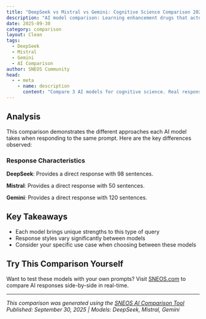 ```yaml
---
title: "DeepSeek vs Mistral vs Gemini: Cognitive Science Comparison 2025"
description: "AI model comparison: Learning enhancement drugs that actually work - nootropics research..."
date: 2025-09-30
category: comparison
layout: Clean
tags:
  - DeepSeek
  - Mistral
  - Gemini
  - AI Comparison
author: SNEOS Community
head:
  - - meta
    - name: description
      content: "Compare 3 AI models for cognitive science. Real responses from DeepSeek, Mistral, Gemini with detailed analysis."
---
```


<ChatComparison
  title="DeepSeek vs Mistral vs Gemini: Cognitive Science Comparison 2025"
  prompt="Learning enhancement drugs that actually work - nootropics research"
  :responses='{
    "DeepSeek": "Of course. This is a fascinating and rapidly evolving field. Let\u0027s break down the research on learning enhancement drugs and nootropics, separating what has solid evidence from what is speculative, and emphasizing safety.\n\n### First, A Critical Definition and Warning\n\n**Nootropic** is a broad term for any substance that can improve cognitive function, particularly executive functions, memory, creativity, or motivation.\n\n*   **The \u0022Ideal\u0022 Nootropic:** The original definition, coined by Dr. Corneliu E. Giurgea, was for a substance that enhances learning and memory, protects the brain, and is extremely safe with no side effects. Very few substances truly meet this high bar.\n*   **The Reality:** The market is flooded with substances of varying efficacy and safety, from well-researched prescription drugs to herbal supplements with minimal evidence.\n\n**Crucial Safety Note:** Always consult with a doctor before starting any new supplement or drug, especially if you have pre-existing health conditions or are taking other medications. Self-experimentation can be dangerous.\n\n---\n\n### Category 1: Well-Researched, Prescription-Only (The \u0022Classic\u0022 Smart Drugs)\n\nThese are pharmaceutical drugs with robust evidence for their primary use, but they are often used \u0022off-label\u0022 for cognitive enhancement.\n\n#### 1. **Modafinil (Provigil) \u0026 Armodafinil (Nuvigil)**\n*   **What it is:** A wakefulness-promoting agent prescribed for narcolepsy and shift work sleep disorder.\n*   **How it works:** Its exact mechanism is complex, but it influences dopamine, histamine, orexin, and other neurotransmitter systems to promote alertness without the jitteriness of traditional stimulants.\n*   **Evidence for Enhancement:**\n    *   **Strong for Sleep-Deprived Individuals:** Its effects are most pronounced when you are tired. It can almost completely reverse the cognitive deficits caused by sleep deprivation, keeping you awake, focused, and alert for long periods.\n    *   **Moderate for Rested Individuals:** In well-rested people, studies show more mixed but generally positive results, particularly for **executive functions, planning, and complex task performance**. It may not significantly boost raw intelligence or memory recall.\n*   **Risks/Side Effects:** Headache, nausea, insomnia, potential for dependence. It can interact with hormonal birth control. **It is a prescription drug for a reason.**\n\n#### 2. **Methylphenidate (Ritalin, Concerta) \u0026 Amphetamines (Adderall, Vyvanse)**\n*   **What they are:** First-line stimulant treatments for Attention-Deficit/Hyperactivity Disorder (ADHD).\n*   **How they work:** They primarily increase the availability of dopamine and norepinephrine in the brain, which is crucial for attention, motivation, and executive function.\n*   **Evidence for Enhancement (in non-ADHD individuals):**\n    *   **Mixed and Context-Dependent.** They reliably improve **focus, motivation, and the ability to work on repetitive or boring tasks** for extended periods. This can *feel* like enhanced learning.\n    *   **The Caveat:** They do not necessarily make you \u0022smarter.\u0022 They can sometimes enhance focus at the cost of **cognitive flexibility** (the ability to switch between concepts). They can also lead to overconfidence. The evidence for genuine memory formation enhancement is weaker than for attention.\n*   **Risks/Side Effects:** High potential for abuse and addiction, anxiety, irritability, insomnia, increased heart rate and blood pressure. **These are controlled substances with significant risks.**\n\n---\n\n### Category 2: Over-the-Counter \u0026 Dietary Supplements (The \u0022Softer\u0022 Nootropics)\n\nThese are more readily available but often have less dramatic effects and more variable evidence.\n\n#### 1. **Caffeine \u002B L-Theanine**\n*   **What it is:** The world\u0027s most popular stimulant (caffeine) combined with an amino acid found in green tea (L-Theanine).\n*   **How it works:** Caffeine blocks adenosine receptors, reducing tiredness. L-Theanine promotes relaxation and alpha brain waves.\n*   **Evidence for Enhancement:**\n    *   **Extremely Strong Synergy.** This is one of the most reliable and well-documented nootropic stacks. Caffeine alone improves alertness but can cause jitters and anxiety. L-Theanine smooths out these negative effects, leading to a state of **\u0022calm focus.\u0022** Studies show the combination improves performance on attention-switching tasks and reduces the typical caffeine crash.\n*   **Risks/Side Effects:** Minimal at standard doses (e.g., 100mg caffeine \u002B 200mg L-Theanine). High caffeine doses can still cause insomnia and anxiety.\n\n#### 2. **Creatine Monohydrate**\n*   **What it is:** A compound used for energy production in cells, popular for athletic performance.\n*   **How it works:** It helps recycle ATP, the primary energy currency of the cell. The brain is a highly energy-intensive organ.\n*   **Evidence for Enhancement:**\n    *   **Strong for specific groups.** Studies consistently show that creatine supplementation can improve **short-term memory and reasoning** in vegetarians, the elderly, and those under sleep deprivation. These groups may have lower baseline creatine levels.\n    *   **Weaker for omnivores:** The effects are less pronounced in young, healthy adults who eat meat, as their levels are already optimal.\n*   **Risks/Side Effects:** Very safe. Can cause minor water weight gain and some bloating.\n\n#### 3. **Lion\u0027s Mane Mushroom**\n*   **What it is:** A medicinal mushroom.\n*   **How it works:** Preclinical studies suggest it may stimulate the synthesis of Nerve Growth Factor (NGF), which is crucial for the health and growth of neurons.\n*   **Evidence for Enhancement:**\n    *   **Promising but Preliminary.** Animal studies show impressive results for memory and nerve regeneration. A few small human trials in older adults with mild cognitive impairment have shown improvements in cognitive function. **Robust, large-scale human trials in healthy young adults are lacking.**\n*   **Risks/Side Effects:** Generally considered safe, but quality of supplements can vary widely.\n\n#### 4. **Choline Sources (Alpha-GPC, Citicoline)**\n*   **What it is:** Choline is a precursor to acetylcholine, a key neurotransmitter for learning, memory, and muscle control.\n*   **How it works:** Supplementing is thought to increase the availability of acetylcholine.\n*   **Evidence for Enhancement:**\n    *   **Context-Dependent.** There is good evidence for its use in age-related cognitive decline. For healthy young adults, the evidence is less clear. It may be most effective when \u0022stacked\u0022 with other nootropics that heavily utilize acetylcholine (like racetams), potentially preventing \u0022choline depletion\u0022 which can cause brain fog.\n*   **Risks/Side Effects:** Can cause depression in some individuals at high doses. May have blood-thinning effects.\n\n---\n\n### Category 3: Foundational \u0022Nootropics\u0022 (The Non-Negotiables)\n\nThese are not pills, but they have the most profound and proven impact on cognitive function.\n\n1.  **Sleep:** Sleep, particularly deep sleep and REM sleep, is when your brain consolidates memories, clears metabolic waste, and resets. **No drug can match the cognitive enhancement of consistent, high-quality sleep.**\n2.  **Exercise:** Regular aerobic exercise boosts blood flow to the brain, promotes the release of BDNF (Brain-Derived Neurotrophic Factor, \u0022Miracle-Gro\u0022 for the brain), and improves mood and focus.\n3.  **Diet \u0026 Nutrition:** A balanced diet rich in omega-3s, antioxidants, and B vitamins provides the raw materials your brain needs to function. Avoid the cognitive crash from high-sugar meals.\n4.  **Mindfulness \u0026 Meditation:** Proven to increase gray matter density, improve focus, and reduce the \u0022brain noise\u0022 that impairs learning.\n\n### The Verdict: What Actually Works?\n\n| Substance | Best Evidence For | Prescription Required? | Verdict |\n| :--- | :--- | :--- | :--- |\n| **Modafinil** | Alertness \u0026 focus during sleep deprivation | Yes | Very effective, but requires a prescription and has risks. |\n| **Caffeine \u002B L-Theanine** | Reliable \u0022calm focus\u0022 | No | The most effective and safest OTC stack for most people. |\n| **Creatine** | Memory in vegetarians/elderly | No | Highly effective for specific groups, safe and cheap. |\n| **ADHD Stimulants** | Focus \u0026 motivation (in ADHD) | Yes | Effective for focus but high risk of abuse and side effects. |\n| **Lion\u0027s Mane** | Memory (preliminary evidence) | No | Promising, but more human research is needed. |\n\n**Final Recommendation:**\n\nBefore exploring any substance, **maximize the foundational elements: sleep, exercise, diet, and stress management.** Their effects are powerful, sustainable, and side-effect-free.\n\nIf you are considering supplementation, **Caffeine \u002B L-Theanine** is the best-evidenced and safest starting point. For anything beyond that, especially prescription drugs, a conversation with a medical professional is essential to understand the real risks and benefits for you as an individual. The quest for a \u0022limitless\u0022 pill continues, but the most reliable enhancements come from a healthy lifestyle.",
    "Mistral": "Nootropics, often referred to as \u0022smart drugs\u0022 or cognitive enhancers, are substances that may improve cognitive functions such as memory, creativity, motivation, and overall mental performance. While the effectiveness of nootropics can vary widely and research is ongoing, some compounds have shown promising results in scientific studies. Here are a few that have garnered attention:\n\n### 1. **Caffeine**\n- **Mechanism**: Blocks adenosine receptors, which can reduce feelings of fatigue and increase alertness.\n- **Effects**: Enhances focus, alertness, and short-term memory.\n- **Research**: Extensively studied and widely accepted as a cognitive enhancer.\n\n### 2. **L-Theanine**\n- **Mechanism**: Increases alpha brain waves, which are associated with a state of relaxed alertness.\n- **Effects**: Promotes relaxation without drowsiness, and when combined with caffeine, can enhance cognitive performance.\n- **Research**: Studies suggest it can improve attention and working memory.\n\n### 3. **Modafinil**\n- **Mechanism**: Increases levels of dopamine, norepinephrine, and histamine in the brain.\n- **Effects**: Enhances wakefulness, alertness, and cognitive function.\n- **Research**: Shown to improve cognitive performance in sleep-deprived individuals and those with narcolepsy.\n\n### 4. **Racetams (e.g., Piracetam, Aniracetam)**\n- **Mechanism**: Modulates neurotransmitter systems, including acetylcholine and glutamate.\n- **Effects**: May improve memory, learning, and overall cognitive function.\n- **Research**: Mixed results; some studies suggest benefits, while others are inconclusive.\n\n### 5. **Bacopa Monnieri**\n- **Mechanism**: Enhances neurotransmitter function and reduces oxidative stress.\n- **Effects**: Improves memory, attention, and cognitive processing.\n- **Research**: Several studies support its cognitive-enhancing properties, particularly in older adults.\n\n### 6. **Ginkgo Biloba**\n- **Mechanism**: Increases blood flow to the brain and has antioxidant properties.\n- **Effects**: May improve memory, attention, and cognitive speed.\n- **Research**: Results are mixed; some studies show benefits, while others do not.\n\n### 7. **Creatine**\n- **Mechanism**: Supports energy production in the brain.\n- **Effects**: Enhances short-term memory and reasoning.\n- **Research**: Some studies suggest cognitive benefits, particularly in tasks requiring high mental demand.\n\n### 8. **Rhodiola Rosea**\n- **Mechanism**: Modulates neurotransmitter levels and reduces stress.\n- **Effects**: Improves mental performance, reduces fatigue, and enhances mood.\n- **Research**: Studies suggest it can improve cognitive function and reduce mental fatigue.\n\n### 9. **Nicotine**\n- **Mechanism**: Stimulates nicotinic acetylcholine receptors.\n- **Effects**: Enhances attention, working memory, and cognitive speed.\n- **Research**: Shown to improve cognitive performance, but long-term use is associated with significant health risks.\n\n### 10. **Omega-3 Fatty Acids**\n- **Mechanism**: Supports brain health and reduces inflammation.\n- **Effects**: May improve cognitive function, particularly in older adults.\n- **Research**: Some studies suggest cognitive benefits, but results are not conclusive.\n\n### Considerations\n- **Safety**: Always consult a healthcare provider before starting any new supplement, especially if you have underlying health conditions or are taking other medications.\n- **Dosage**: Follow recommended dosages to avoid adverse effects.\n- **Quality**: Choose high-quality, reputable brands to ensure purity and efficacy.\n- **Individual Variability**: Effects can vary widely among individuals, so what works for one person may not work for another.\n\n### Conclusion\nWhile some nootropics show promise in enhancing cognitive function, the field is still evolving, and more research is needed to fully understand their mechanisms and long-term effects. Always approach nootropics with caution and consider the potential risks and benefits.",
    "Gemini": "Okay, let\u0027s dive into the world of learning enhancement drugs, often called nootropics. It\u0027s a complex area with a mix of promising research, anecdotal evidence, and plenty of marketing hype.  I\u0027ll focus on substances with some degree of scientific backing, while also acknowledging the limitations and the importance of individual variability.\n\n**Important Disclaimers:**\n\n*   **This is for informational purposes only and does not constitute medical advice.**  Always consult with a qualified healthcare professional before taking any new drug or supplement, especially if you have pre-existing medical conditions or are taking other medications.\n*   **The effectiveness of nootropics can vary significantly from person to person.**  Factors like genetics, lifestyle, diet, and the specific cognitive task being targeted all play a role.\n*   **\u0022Actually work\u0022 is subjective.**  What constitutes a significant cognitive enhancement is different for everyone.  I\u0027ll try to be specific about the types of cognitive functions each substance is thought to affect.\n*   **Regulation of supplements varies widely.**  Quality control can be a concern, so choose reputable brands.\n*   **Potential side effects exist for all substances.**  I\u0027ll mention some common ones, but a full discussion requires consulting medical literature and a doctor.\n*   **Long-term effects of many nootropics are not fully understood.**\n\n**Categories of Nootropics with Research Support:**\n\nI\u0027ll break this down into categories based on the mechanisms of action or the types of substances:\n\n1.  **Choline Precursors:**\n\n    *   **What they are:** Choline is an essential nutrient that the body uses to produce acetylcholine, a neurotransmitter crucial for memory, learning, and muscle control. Supplementing with choline precursors can potentially increase acetylcholine levels in the brain.\n    *   **Examples:**\n        *   **Alpha-GPC (Alpha-Glycerylphosphorylcholine):** Considered one of the more effective choline sources for increasing brain acetylcholine. It crosses the blood-brain barrier more readily than some other forms.\n        *   **CDP-Choline (Citicoline):**  Also shown to increase acetylcholine and may have neuroprotective properties.\n        *   **Choline Bitartrate:** A less expensive but potentially less bioavailable form.\n    *   **Evidence:** Some studies suggest improvements in memory, focus, and cognitive function, particularly in older adults or those with age-related cognitive decline.  Studies have shown potential benefits in stroke recovery.\n    *   **Potential Side Effects:**  Fishy body odor (common with Alpha-GPC), nausea, gastrointestinal distress, headache.\n    *   **Mechanism:** Increased acetylcholine synthesis.\n\n2.  **Racetams:**\n\n    *   **What they are:** A class of synthetic compounds that share a pyrrolidone ring structure.  They are believed to influence various neurotransmitter systems and improve neuronal plasticity.\n    *   **Examples:**\n        *   **Piracetam:** The original racetam, developed in the 1960s.  Its mechanism of action is not fully understood, but it is thought to modulate glutamate receptors and enhance neuronal membrane fluidity.\n        *   **Aniracetam:**  More potent than piracetam and may have anxiolytic (anti-anxiety) effects.  It is believed to influence AMPA receptors.\n        *   **Oxiracetam:**  Reported to have more stimulating effects than piracetam and may improve logical thinking and memory.\n        *   **Pramiracetam:**  Highly potent and may enhance memory and focus.\n        *   **Phenylpiracetam:**  A derivative of piracetam with a phenyl group added, which is claimed to improve its absorption and stimulating effects.\n    *   **Evidence:** Research on racetams is mixed. Some studies suggest improvements in memory, learning, and cognitive function, particularly in individuals with cognitive impairment. However, results in healthy individuals are often less consistent.\n    *   **Potential Side Effects:** Headache, anxiety, insomnia, gastrointestinal distress.  Phenylpiracetam may lead to tolerance with regular use.\n    *   **Mechanism:**  Modulation of neurotransmitter receptors (glutamate, acetylcholine), increased neuronal plasticity, and improved cerebral blood flow. *Note:* The exact mechanisms of action vary for each racetam.\n\n3.  **Stimulants:**\n\n    *   **What they are:** Substances that increase alertness, focus, and energy levels by stimulating the central nervous system.\n    *   **Examples:**\n        *   **Caffeine:** A widely used stimulant found in coffee, tea, and energy drinks.  It blocks adenosine receptors, reducing drowsiness and increasing alertness.\n        *   **L-Theanine (often paired with Caffeine):** An amino acid found in tea.  It is thought to promote relaxation without drowsiness and may synergize with caffeine to improve focus and reduce anxiety.\n        *   **Modafinil (Provigil):** A prescription drug used to treat narcolepsy and other sleep disorders.  It promotes wakefulness and enhances cognitive function.  *Note: Modafinil requires a prescription and is not legally available over-the-counter in most countries.*\n        *   **Methylphenidate (Ritalin, Concerta):** A prescription drug used to treat ADHD. It increases dopamine and norepinephrine levels in the brain. *Note: Methylphenidate requires a prescription and is not legally available over-the-counter in most countries.*\n        *   **Amphetamine (Adderall, Vyvanse):** A prescription drug used to treat ADHD. It increases dopamine and norepinephrine levels in the brain. *Note: Amphetamine requires a prescription and is not legally available over-the-counter in most countries.*\n    *   **Evidence:**\n        *   **Caffeine:** Well-established to improve alertness, focus, and cognitive performance, particularly on tasks requiring sustained attention.\n        *   **L-Theanine:**  Studies suggest that L-theanine, especially when combined with caffeine, can improve attention, focus, and cognitive performance while reducing anxiety.\n        *   **Modafinil:**  Demonstrated to improve wakefulness, attention, memory, and executive function in both sleep-deprived individuals and healthy individuals.\n        *   **Methylphenidate and Amphetamine:** Proven to improve attention, focus, and impulse control in individuals with ADHD.  However, the cognitive benefits in healthy individuals are more controversial, and there is a risk of abuse and dependence.\n    *   **Potential Side Effects:**\n        *   **Caffeine:** Anxiety, insomnia, jitteriness, increased heart rate, digestive issues, dependence.\n        *   **L-Theanine:** Generally well-tolerated, but may cause mild headache or drowsiness in some individuals.\n        *   **Modafinil:** Headache, nausea, anxiety, insomnia, decreased appetite.  Rarely, serious skin reactions.\n        *   **Methylphenidate and Amphetamine:** Anxiety, insomnia, decreased appetite, increased heart rate and blood pressure, irritability, psychosis (rare), dependence.\n    *   **Mechanism:**\n        *   **Caffeine:** Adenosine receptor antagonism.\n        *   **L-Theanine:**  Increases alpha brain waves, promotes relaxation, and may modulate neurotransmitter levels.\n        *   **Modafinil:**  Increases dopamine, norepinephrine, and histamine levels in the brain.\n        *   **Methylphenidate and Amphetamine:** Increases dopamine and norepinephrine levels in the brain by blocking reuptake and/or stimulating release.\n\n4.  **Adaptogens:**\n\n    *   **What they are:**  Herbal substances that are believed to help the body adapt to stress and improve overall resilience.\n    *   **Examples:**\n        *   **Rhodiola Rosea:**  An herb that is thought to reduce fatigue, improve mental performance, and alleviate symptoms of stress and anxiety.\n        *   **Ashwagandha:**  An herb used in Ayurvedic medicine that is believed to reduce stress, improve cognitive function, and promote sleep.\n        *   **Ginseng (Panax Ginseng):**  An herb that is thought to improve cognitive function, memory, and energy levels.\n    *   **Evidence:** Some studies suggest that adaptogens can improve cognitive function, reduce fatigue, and enhance resilience to stress. However, more research is needed to confirm these findings.\n    *   **Potential Side Effects:** Generally well-tolerated, but may cause mild gastrointestinal distress, headache, or insomnia in some individuals.\n    *   **Mechanism:** Modulation of the hypothalamic-pituitary-adrenal (HPA) axis, which regulates the body\u0027s response to stress. May also have antioxidant and anti-inflammatory effects.\n\n5.  **Other Promising Compounds:**\n\n    *   **Creatine:**  Primarily known for its role in muscle energy metabolism.  However, the brain also uses creatine, and supplementation may improve cognitive function, particularly in tasks requiring short-term memory and reasoning.  Vegetarians may benefit the most, as they tend to have lower creatine levels.\n    *   **Bacopa Monnieri:**  An herb used in Ayurvedic medicine that is thought to improve memory and cognitive function, particularly long-term memory formation.  It may take several weeks or months to see noticeable effects.\n    *   **Ginkgo Biloba:**  An herb that is thought to improve blood flow to the brain and may enhance cognitive function, particularly in older adults.  Evidence is mixed.\n    *   **Lion\u0027s Mane Mushroom (Hericium Erinaceus):**  A mushroom that is thought to stimulate the production of nerve growth factor (NGF), which is important for neuronal growth and survival.  Some studies suggest it may improve cognitive function and reduce symptoms of anxiety and depression.\n    *   **Phosphatidylserine (PS):** A phospholipid that is a component of cell membranes.  It is thought to improve cognitive function, particularly memory and attention, and may be beneficial for age-related cognitive decline.\n    *   **Noopept:** A synthetic peptide that is structurally related to the racetams.  It is thought to improve cognitive function, memory, and learning.\n\n**Important Considerations:**\n\n*   **Lifestyle Factors:** Don\u0027t neglect the basics!  Adequate sleep, a healthy diet, regular exercise, and stress management are fundamental for optimal cognitive function.  Nootropics are unlikely to be effective if these factors are not addressed.\n*   **Individual Variability:**  What works for one person may not work for another.  Experimentation is often necessary to find the right nootropics and dosages.\n*   **Cycling:**  Some people recommend cycling nootropics (taking them for a period of time and then taking a break) to prevent tolerance and reduce the risk of side effects.\n*   **Stacking:**  Combining different nootropics (stacking) is a common practice, but it can also increase the risk of side effects.  Start with individual nootropics before experimenting with stacks.\n*   **Long-Term Effects:**  The long-term effects of many nootropics are not well understood.  Exercise caution and prioritize safety.\n*   **Ethical Considerations:**  The use of nootropics to enhance cognitive performance raises ethical questions, particularly in competitive environments.\n\n**Where to Find Research:**\n\n*   **PubMed (pubmed.ncbi.nlm.nih.gov):**  A database of biomedical literature from the National Library of Medicine.\n*   **Google Scholar (scholar.google.com):**  A search engine for scholarly literature.\n*   **Cochrane Library (cochranelibrary.com):**  A collection of systematic reviews and meta-analyses of healthcare interventions.\n\n**In summary:**\n\nNootropics are a fascinating and evolving area of research. While some substances show promise for enhancing cognitive function, it\u0027s crucial to approach them with caution, consult with a healthcare professional, and prioritize a healthy lifestyle. Remember that there is no magic pill for cognitive enhancement, and the best approach is often a combination of lifestyle changes and, potentially, carefully selected and researched nootropics.\n"
  }'
  published-date="11:46"
/>

## Analysis

This comparison demonstrates the different approaches each AI model takes when responding to the same prompt. Here are the key differences observed:

### Response Characteristics

**DeepSeek**: Provides a direct response with 98 sentences. 

**Mistral**: Provides a direct response with 50 sentences. 

**Gemini**: Provides a direct response with 120 sentences. 

## Key Takeaways

- Each model brings unique strengths to this type of query
- Response styles vary significantly between models
- Consider your specific use case when choosing between these models

## Try This Comparison Yourself

Want to test these models with your own prompts? Visit [SNEOS.com](https://sneos.com) to compare AI responses side-by-side in real-time.

---

*This comparison was generated using the [SNEOS AI Comparison Tool](https://sneos.com)*
*Published: September 30, 2025 | Models: DeepSeek, Mistral, Gemini*
